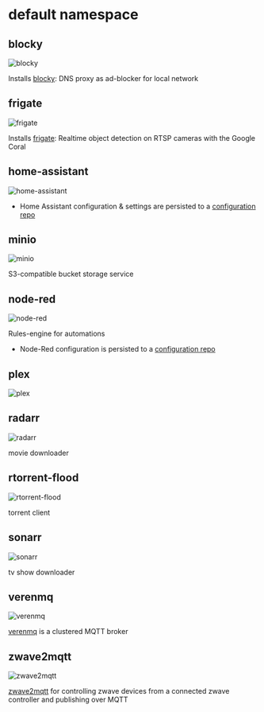 # default namespace

## blocky

![blocky](https://i.imgur.com/EeoHuZa.png)

Installs [blocky](https://github.com/0xERR0R/blocky): DNS proxy as ad-blocker for local network

## frigate

![frigate](https://i.imgur.com/hv7bh6m.png)

Installs [frigate](https://github.com/blakeblackshear/frigate/): Realtime object detection on RTSP cameras with the Google Coral

## home-assistant

![home-assistant](https://i.imgur.com/04TtJFw.png)

* Home Assistant configuration & settings are persisted to a [configuration repo](https://github.com/chipwolf/home-assistant-config)

## minio

![minio](https://i.imgur.com/RF0aYAg.png)

S3-compatible bucket storage service

## node-red

![node-red](https://i.imgur.com/ABTbYw1.png)

Rules-engine for automations

* Node-Red configuration is persisted to a [configuration repo](https://github.com/chipwolf/node-red-config)

## plex

![plex](https://i.imgur.com/nDyS9OA.jpg)

## radarr

![radarr](https://i.imgur.com/eAgWySC.png)

movie downloader

## rtorrent-flood

![rtorrent-flood](https://i.imgur.com/ZtMrsbm.png)

torrent client

## sonarr

![sonarr](https://i.imgur.com/0CS5ADs.png)

tv show downloader

## verenmq

![verenmq](https://i.imgur.com/VQ5AZIV.png)

[verenmq](https://github.com/vernemq/vernemq) is a clustered MQTT broker

## zwave2mqtt

![zwave2mqtt](https://i.imgur.com/p0hlTFG.png)

[zwave2mqtt](https://github.com/OpenZWave/Zwave2Mqtt) for controlling zwave devices from a connected zwave controller and publishing over MQTT
